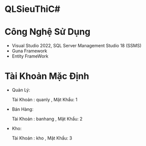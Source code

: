 # QLSieuThiC#
# Công Nghệ Sử Dụng
- Visual Studio 2022, SQL Server Management Studio 18 (SSMS)
- Guna Framework
- Entity FrameWork
# Tài Khoản Mặc Định
- Quản Lý:<p> Tài Khoản : quanly , Mật Khẩu: 1</p>
- Bán Hàng: <p> Tài Khoản : banhang , Mật Khẩu: 2</p>
- Kho: <p> Tài Khoản : kho , Mật Khẩu: 3</p>
